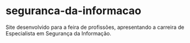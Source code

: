 # seguranca-da-informacao
Site desenvolvido para a feira de profissões, apresentando a carreira de Especialista em Segurança da Informação.
